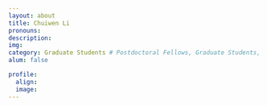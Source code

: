 ```yaml
---
layout: about
title: Chuiwen Li
pronouns:
description:
img:
category: Graduate Students # Postdoctoral Fellows, Graduate Students, Postbac Research Assistants, Undergraduate Research Assistants
alum: false

profile:
  align:
  image:
---
```

